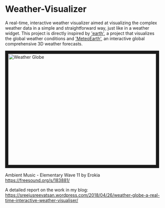 # Weather-Visualizer
A real-time, interactive weather visualizer aimed at visualizing the complex weather data in a simple and straightforward way, just like in a weather widget. This project is directly inspired by ['earth'](https://earth.nullschool.net/), a project that visualizes the global weather conditions and ['MeteoEarth'](http://www.meteoearth.com/), an interactive global comprehensive 3D weather forecasts.

<a href="http://www.youtube.com/watch?feature=player_embedded&v=1vfcooGSAAg
" target="_blank"><img src="http://img.youtube.com/vi/1vfcooGSAAg/0.jpg" 
alt="Weather Globe" width="480" height="360" border="10" /></a>

Ambient Music - Elementary Wave 11 by Erokia
https://freesound.org/s/183881/

A detailed report on the work in my blog:
https://sreejusreevatsan.wordpress.com/2018/04/26/weather-globe-a-real-time-interactive-weather-visualiser/